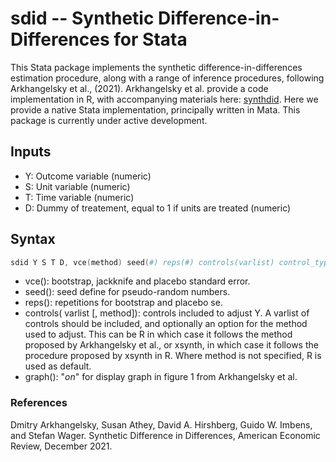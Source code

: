 # sdid -- Synthetic Difference-in-Differences for Stata

This Stata package implements the synthetic difference-in-differences estimation procedure, along with a range of inference procedures, following Arkhangelsky et al., (2021).  Arkhangelsky et al. provide a code implementation in R, with accompanying materials here: [synthdid](https://synth-inference.github.io/synthdid/). 
Here we provide a native Stata implementation, principally written in Mata.  This package is currently under active development.

## Inputs
+ Y: Outcome variable (numeric)
+ S: Unit variable (numeric)
+ T: Time variable (numeric)
+ D: Dummy of treatement, equal to 1 if units are treated (numeric)

## Syntax
```s
sdid Y S T D, vce(method) seed(#) reps(#) controls(varlist) control_type() graph(on)
```
+ vce(): bootstrap, jackknife and placebo standard error.
+ seed(): seed define for pseudo-random numbers.
+ reps(): repetitions for bootstrap and placebo se.
+ controls(  varlist [, method]): controls included to adjust Y.  A varlist of controls should be included, and optionally an option for the method used to adjust.  This can be R in which case it follows the method proposed by Arkhangelsky et al., or xsynth, in which case it follows the procedure proposed by xsynth in R.  Where method is not specified, R is used as default.
+ graph(): "_on_" for display graph in figure 1 from Arkhangelsky et al.

### References
Dmitry Arkhangelsky, Susan Athey, David A. Hirshberg, Guido W. Imbens, and Stefan Wager. Synthetic Difference in Differences, American Economic Review, December 2021.
